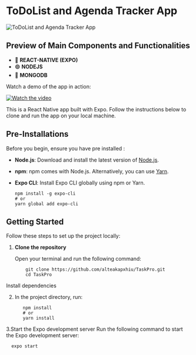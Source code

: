 # ToDoList and Agenda Tracker App

![ToDoList and Agenda Tracker App](https://i.imghippo.com/files/tOV3J1723456404.png)

## Preview of Main Components and Functionalities

* 📱 **REACT-NATIVE (EXPO)**
* 🟢 **NODEJS**
* 🍃 **MONGODB**


Watch a demo of the app in action:

[![Watch the video](https://img.youtube.com/vi/9TDUVcv2_yM/maxresdefault.jpg)](https://www.youtube.com/watch?v=9TDUVcv2_yM)


This is a React Native app built with Expo. Follow the instructions below to clone and run the app on your local machine.

## Pre-Installations 

Before you begin, ensure you have pre installed :

- **Node.js**: Download and install the latest version of [Node.js](https://nodejs.org/).
- **npm**: npm comes with Node.js. Alternatively, you can use [Yarn](https://yarnpkg.com/).
- **Expo CLI**: Install Expo CLI globally using npm or Yarn.

  ```
  npm install -g expo-cli
  # or
  yarn global add expo-cli
  
## Getting Started
Follow these steps to set up the project locally:

1. **Clone the repository**

   Open your terminal and run the following command:

           
           git clone https://github.com/alteakapxhiu/TaskPro.git
           cd TaskPro
  Install dependencies

2. In the project directory, run:

         
          npm install
          # or
          yarn install

3.Start the Expo development server
Run the following command to start the Expo development server:

      expo start
